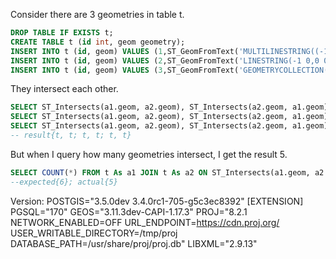 Consider there are 3 geometries in table t.
```sql
DROP TABLE IF EXISTS t; 
CREATE TABLE t (id int, geom geometry);
INSERT INTO t (id, geom) VALUES (1,ST_GeomFromText('MULTILINESTRING((-1 0,1 0))'));
INSERT INTO t (id, geom) VALUES (2,ST_GeomFromText('LINESTRING(-1 0,0 0)'));
INSERT INTO t (id, geom) VALUES (3,ST_GeomFromText('GEOMETRYCOLLECTION(MULTIPOINT((-1 0)),LINESTRING(0 -1,1 0))'));
```
They intersect each other.
```sql
SELECT ST_Intersects(a1.geom, a2.geom), ST_Intersects(a2.geom, a1.geom) FROM t As a1, t As a2 WHERE a1.id = 1 and a2.id = 2;
SELECT ST_Intersects(a1.geom, a2.geom), ST_Intersects(a2.geom, a1.geom) FROM t As a1, t As a2 WHERE a1.id = 1 and a2.id = 3;
SELECT ST_Intersects(a1.geom, a2.geom), ST_Intersects(a2.geom, a1.geom) FROM t As a1, t As a2 WHERE a1.id = 2 and a2.id = 3;
-- result{t, t; t, t; t, t}
```
But when I query how many geometries intersect, I get the result 5.
```sql
SELECT COUNT(*) FROM t As a1 JOIN t As a2 ON ST_Intersects(a1.geom, a2.geom)  WHERE a1.id <> a2.id;
--expected{6}; actual{5}
```

Version:
POSTGIS="3.5.0dev 3.4.0rc1-705-g5c3ec8392" [EXTENSION] PGSQL="170" GEOS="3.11.3dev-CAPI-1.17.3" PROJ="8.2.1 NETWORK_ENABLED=OFF URL_ENDPOINT=https://cdn.proj.org/ USER_WRITABLE_DIRECTORY=/tmp/proj DATABASE_PATH=/usr/share/proj/proj.db" LIBXML="2.9.13"